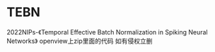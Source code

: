 # TEBN
2022NIPs-《Temporal Effective Batch Normalization in Spiking Neural Networks》
openview上zip里面的代码
如有侵权立删
